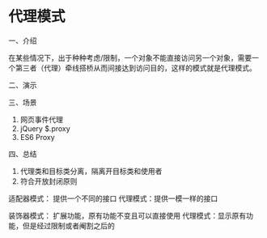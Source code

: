 # 代理模式

一、介绍

在某些情况下，出于种种考虑/限制，一个对象不能直接访问另一个对象，需要一个第三者（代理）牵线搭桥从而间接达到访问目的，这样的模式就是代理模式。

二、演示

三、场景

1. 网页事件代理
2. jQuery $.proxy
3. ES6 Proxy

四、总结

1. 代理类和目标类分离，隔离开目标类和使用者
2. 符合开放封闭原则

适配器模式： 提供一个不同的接口
代理模式：提供一模一样的接口

装饰器模式： 扩展功能，原有功能不变且可以直接使用
代理模式：显示原有功能，但是经过限制或者阉割之后的

